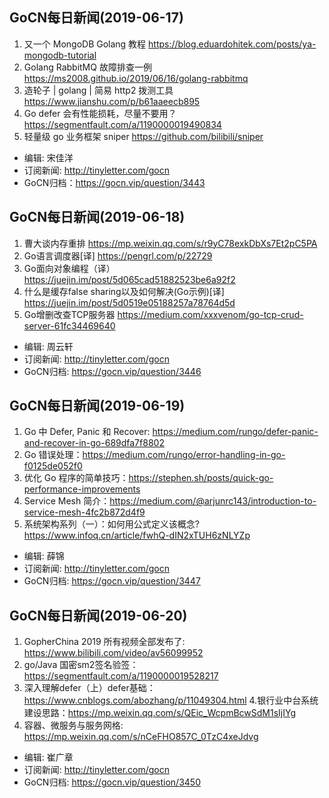 ## GoCN每日新闻(2019-06-17)

1. 又一个 MongoDB Golang 教程 https://blog.eduardohitek.com/posts/ya-mongodb-tutorial 
2. Golang RabbitMQ 故障排查一例 https://ms2008.github.io/2019/06/16/golang-rabbitmq
3. 造轮子 | golang | 简易 http2 拨测工具 https://www.jianshu.com/p/b61aaeecb895
4. Go defer 会有性能损耗，尽量不要用？ https://segmentfault.com/a/1190000019490834
5. 轻量级 go 业务框架 sniper https://github.com/bilibili/sniper

* 编辑: 宋佳洋
* 订阅新闻: http://tinyletter.com/gocn
* GoCN归档：https://gocn.vip/question/3443


## GoCN每日新闻(2019-06-18)

1. 曹大谈内存重排 https://mp.weixin.qq.com/s/r9yC78exkDbXs7Et2pC5PA
2. Go语言调度器[译] https://pengrl.com/p/22729
3. Go面向对象编程（译） https://juejin.im/post/5d065cad51882523be6a92f2
4. 什么是缓存false sharing以及如何解决(Go示例)[译] https://juejin.im/post/5d0519e05188257a78764d5d
5. Go增删改查TCP服务器 https://medium.com/xxxvenom/go-tcp-crud-server-61fc34469640

* 编辑: 周云轩
* 订阅新闻: http://tinyletter.com/gocn
* GoCN归档: https://gocn.vip/question/3446

## GoCN每日新闻(2019-06-19)

1. Go 中 Defer, Panic 和 Recover: https://medium.com/rungo/defer-panic-and-recover-in-go-689dfa7f8802
2. Go 错误处理：https://medium.com/rungo/error-handling-in-go-f0125de052f0 
3. 优化 Go 程序的简单技巧：https://stephen.sh/posts/quick-go-performance-improvements
4. Service Mesh 简介：https://medium.com/@arjunrc143/introduction-to-service-mesh-4fc2b872d4f9 
5. 系统架构系列（一）：如何用公式定义该概念? https://www.infoq.cn/article/fwhQ-dIN2xTUH6zNLYZp

* 编辑: 薛锦 
* 订阅新闻: http://tinyletter.com/gocn
* GoCN归档: https://gocn.vip/question/3447



## GoCN每日新闻(2019-06-20)

1. GopherChina 2019 所有视频全部发布了: https://www.bilibili.com/video/av56099952
2. go/Java 国密sm2签名验签：  https://segmentfault.com/a/1190000019528217
3. 深入理解defer（上）defer基础：https://www.cnblogs.com/abozhang/p/11049304.html
4.银行业中台系统建设思路：https://mp.weixin.qq.com/s/QEic_WcpmBcwSdM1sIjIYg
5. 容器、微服务与服务网格: https://mp.weixin.qq.com/s/nCeFHO857C_0TzC4xeJdvg

* 编辑: 崔广章 
* 订阅新闻: http://tinyletter.com/gocn
* GoCN归档: https://gocn.vip/question/3450
